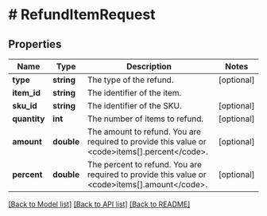 # # RefundItemRequest

## Properties

Name | Type | Description | Notes
------------ | ------------- | ------------- | -------------
**type** | **string** | The type of the refund. | [optional] 
**item_id** | **string** | The identifier of the item. | 
**sku_id** | **string** | The identifier of the SKU. | [optional] 
**quantity** | **int** | The number of items to refund. | [optional] 
**amount** | **double** | The amount to refund. You are required to provide this value or &lt;code&gt;items[].percent&lt;/code&gt;. | [optional] 
**percent** | **double** | The percent to refund. You are required to provide this value or &lt;code&gt;items[].amount&lt;/code&gt;. | [optional] 

[[Back to Model list]](../../README.md#documentation-for-models) [[Back to API list]](../../README.md#documentation-for-api-endpoints) [[Back to README]](../../README.md)


